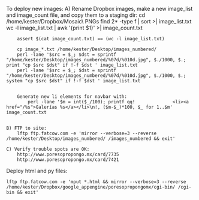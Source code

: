 

To deploy new images:
    A) Rename Dropbox images, make a new image_list and image_count file, and copy them to a staging dir:
        cd /home/kester/Dropbox/Mosaic\ PNGs
        find 2* -type f | sort >| image_list.txt
        wc -l image_list.txt | awk '{print $1}' >| image_count.txt

        assert $(cat image_count.txt) == (wc -l image_list.txt)

        cp image_*.txt /home/kester/Desktop/images_numbered/
        perl -lane '$src = $_; $dst = sprintf "/home/kester/Desktop/images_numbered/%07d/%010d.jpg", $./1000, $.;  print "cp $src $dst" if !-f $dst ' image_list.txt 
        perl -lane '$src = $_; $dst = sprintf "/home/kester/Desktop/images_numbered/%07d/%010d.jpg", $./1000, $.; system "cp $src $dst" if !-f $dst ' image_list.txt 


        Generate new li elements for navbar with:
            perl -lane '$m = int($_/100); printf qq!              <li><a href="/%s">Galerías %s</a></li>\n!, ($m-$_)*100, $_ for 1..$m' image_count.txt


    B) FTP to site:
        lftp ftp.fatcow.com -e 'mirror --verbose=3 --reverse /home/kester/Desktop/images_numbered/ /images_numbered && exit'

    C) Verify trouble spots are OK:
        http://www.poresopropongo.mx/card/7735
        http://www.poresopropongo.mx/card/7421

Deploy html and py files:

    lftp ftp.fatcow.com -e 'mput *.html && mirror --verbose=3 --reverse /home/kester/Dropbox/google_appengine/poresopropongomx/cgi-bin/ /cgi-bin && exit'
